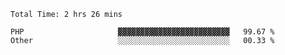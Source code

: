 <!--START_SECTION:waka-->

```text
Total Time: 2 hrs 26 mins

PHP                     ▓▓▓▓▓▓▓▓▓▓▓▓▓▓▓▓▓▓▓▓▓▓▓▓▓   99.67 %
Other                   ░░░░░░░░░░░░░░░░░░░░░░░░░   00.33 %
```

<!--END_SECTION:waka-->
